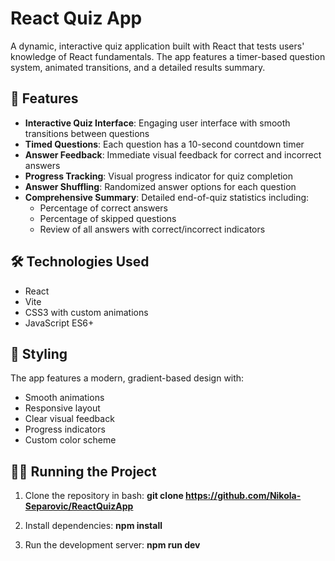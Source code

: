 # React Quiz App

A dynamic, interactive quiz application built with React that tests users' knowledge of React fundamentals. The app features a timer-based question system, animated transitions, and a detailed results summary.

## 🚀 Features

- **Interactive Quiz Interface**: Engaging user interface with smooth transitions between questions
- **Timed Questions**: Each question has a 10-second countdown timer
- **Answer Feedback**: Immediate visual feedback for correct and incorrect answers
- **Progress Tracking**: Visual progress indicator for quiz completion
- **Answer Shuffling**: Randomized answer options for each question
- **Comprehensive Summary**: Detailed end-of-quiz statistics including:
  - Percentage of correct answers
  - Percentage of skipped questions
  - Review of all answers with correct/incorrect indicators

## 🛠️ Technologies Used

- React
- Vite
- CSS3 with custom animations
- JavaScript ES6+

## 🎨 Styling

The app features a modern, gradient-based design with:
- Smooth animations
- Responsive layout
- Clear visual feedback
- Progress indicators
- Custom color scheme

## 🏃‍♂️ Running the Project

1. Clone the repository in bash: **git clone <https://github.com/Nikola-Separovic/ReactQuizApp>**

2. Install dependencies: **npm install**

3. Run the development server: **npm run dev**
